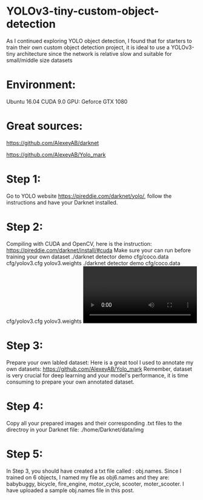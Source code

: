 # YOLOv3-tiny-custom-object-detection
As I continued exploring YOLO object detection, I found that for starters to train their own custom object detection project, it is ideal to use a YOLOv3-tiny architecture since the network is relative slow and suitable for small/middle size datasets


# Environment:
Ubuntu 16.04
CUDA 9.0
GPU: Geforce GTX 1080

# Great sources:

https://github.com/AlexeyAB/darknet 

https://github.com/AlexeyAB/Yolo_mark 

# Step 1:
 Go to YOLO website https://pjreddie.com/darknet/yolo/, follow the instructions and have your Darknet installed. 
 
# Step 2:
Compiling with CUDA and OpenCV, here is the instruction: https://pjreddie.com/darknet/install/#cuda 
Make sure your can run before training your own dataset 
./darknet detector demo cfg/coco.data cfg/yolov3.cfg yolov3.weights
./darknet detector demo cfg/coco.data cfg/yolov3.cfg yolov3.weights <video file>
        
# Step 3:
Prepare your own labled dataset: 
Here is a great tool I used to annotate my own datasets: https://github.com/AlexeyAB/Yolo_mark
Remember, dataset is very crucial for deep learning and your model's performance, it is time consuming to prepare your own annotated dataset. 

# Step 4:
Copy all your prepared images and their corresponding .txt files to the directroy in your Darknet file:
./home/Darknet/data/img

# Step 5:
In Step 3, you should have created a txt file called : obj.names. 
Since I trained on 6 objects, I named my file as obj6.names and they are: babybuggy, bicycle, fire_engine, motor_cycle, scooter, moter_scooter. 
I have uploaded a sample obj.names file in this post. 



